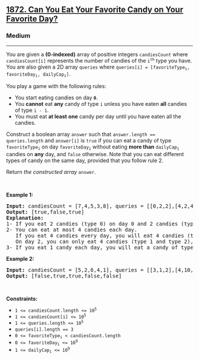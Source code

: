 <h2><a href="https://leetcode.com/problems/can-you-eat-your-favorite-candy-on-your-favorite-day">1872. Can You Eat Your Favorite Candy on Your Favorite Day?</a></h2><h3>Medium</h3><hr><p>You are given a <strong>(0-indexed)</strong> array of positive integers <code>candiesCount</code> where <code>candiesCount[i]</code> represents the number of candies of the&nbsp;<code>i<sup>th</sup></code>&nbsp;type you have. You are also given a 2D array <code>queries</code> where <code>queries[i] = [favoriteType<sub>i</sub>, favoriteDay<sub>i</sub>, dailyCap<sub>i</sub>]</code>.</p>

<p>You play a game with the following rules:</p>

<ul>
	<li>You start eating candies on day <code><strong>0</strong></code>.</li>
	<li>You <b>cannot</b> eat <strong>any</strong> candy of type <code>i</code> unless you have eaten <strong>all</strong> candies of type <code>i - 1</code>.</li>
	<li>You must eat <strong>at least</strong> <strong>one</strong> candy per day until you have eaten all the candies.</li>
</ul>

<p>Construct a boolean array <code>answer</code> such that <code>answer.length == queries.length</code> and <code>answer[i]</code> is <code>true</code> if you can eat a candy of type <code>favoriteType<sub>i</sub></code> on day <code>favoriteDay<sub>i</sub></code> without eating <strong>more than</strong> <code>dailyCap<sub>i</sub></code> candies on <strong>any</strong> day, and <code>false</code> otherwise. Note that you can eat different types of candy on the same day, provided that you follow rule 2.</p>

<p>Return <em>the constructed array </em><code>answer</code>.</p>

<p>&nbsp;</p>
<p><strong class="example">Example 1:</strong></p>

<pre>
<strong>Input:</strong> candiesCount = [7,4,5,3,8], queries = [[0,2,2],[4,2,4],[2,13,1000000000]]
<strong>Output:</strong> [true,false,true]
<strong>Explanation:</strong>
1- If you eat 2 candies (type 0) on day 0 and 2 candies (type 0) on day 1, you will eat a candy of type 0 on day 2.
2- You can eat at most 4 candies each day.
   If you eat 4 candies every day, you will eat 4 candies (type 0) on day 0 and 4 candies (type 0 and type 1) on day 1.
   On day 2, you can only eat 4 candies (type 1 and type 2), so you cannot eat a candy of type 4 on day 2.
3- If you eat 1 candy each day, you will eat a candy of type 2 on day 13.
</pre>

<p><strong class="example">Example 2:</strong></p>

<pre>
<strong>Input:</strong> candiesCount = [5,2,6,4,1], queries = [[3,1,2],[4,10,3],[3,10,100],[4,100,30],[1,3,1]]
<strong>Output:</strong> [false,true,true,false,false]
</pre>

<p>&nbsp;</p>
<p><strong>Constraints:</strong></p>

<ul>
	<li><code>1 &lt;= candiesCount.length &lt;= 10<sup>5</sup></code></li>
	<li><code>1 &lt;= candiesCount[i] &lt;= 10<sup>5</sup></code></li>
	<li><code>1 &lt;= queries.length &lt;= 10<sup>5</sup></code></li>
	<li><code>queries[i].length == 3</code></li>
	<li><code>0 &lt;= favoriteType<sub>i</sub> &lt; candiesCount.length</code></li>
	<li><code>0 &lt;= favoriteDay<sub>i</sub> &lt;= 10<sup>9</sup></code></li>
	<li><code>1 &lt;= dailyCap<sub>i</sub> &lt;= 10<sup>9</sup></code></li>
</ul>

